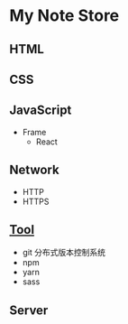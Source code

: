 # My Note Store
## HTML

## CSS

## JavaScript
- Frame
  - React

## Network
- HTTP
- HTTPS

## [Tool](https://github.com/Sakuraine/note/tree/master/Tool)
- git
  分布式版本控制系统
- npm
- yarn
- sass

## Server
